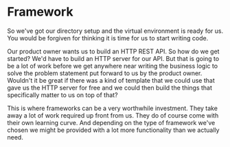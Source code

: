 # Framework

So we've got our directory setup and the virtual environment is ready for us. You would be forgiven for thinking it is time for us to start writing code.

Our product owner wants us to build an HTTP REST API. So how do we get started? We'd have to build an HTTP server for our API. But that is going to be a lot of work before we get anywhere near writing the business logic to solve the problem statement put forward to us by the product owner. Wouldn't it be great if there was a kind of template that we could use that gave us the HTTP server for free and we could then build the things that specifically matter to us on top of that?

This is where frameworks can be a very worthwhile investment. They take away a lot of work required up front from us. They do of course come with their own learning curve. And depending on the type of framework we've chosen we might be provided with a lot more functionality than we actually need.
